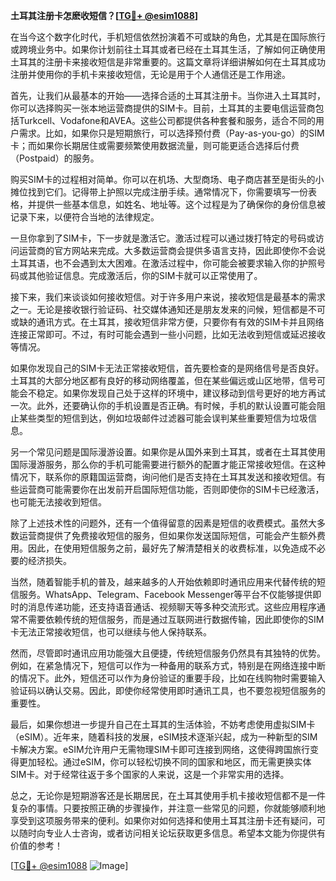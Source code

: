 **土耳其注册卡怎麽收短信？[[TG💪+ @esim1088](https://t.me/s/esim1088)]**

在当今这个数字化时代，手机短信依然扮演着不可或缺的角色，尤其是在国际旅行或跨境业务中。如果你计划前往土耳其或者已经在土耳其生活，了解如何正确使用土耳其的注册卡来接收短信是非常重要的。这篇文章将详细讲解如何在土耳其成功注册并使用你的手机卡来接收短信，无论是用于个人通信还是工作用途。

首先，让我们从最基本的开始——选择合适的土耳其注册卡。当你进入土耳其时，你可以选择购买一张本地运营商提供的SIM卡。目前，土耳其的主要电信运营商包括Turkcell、Vodafone和AVEA。这些公司都提供各种套餐和服务，适合不同的用户需求。比如，如果你只是短期旅行，可以选择预付费（Pay-as-you-go）的SIM卡；而如果你长期居住或需要频繁使用数据流量，则可能更适合选择后付费（Postpaid）的服务。

购买SIM卡的过程相对简单。你可以在机场、大型商场、电子商店甚至是街头的小摊位找到它们。记得带上护照以完成注册手续。通常情况下，你需要填写一份表格，并提供一些基本信息，如姓名、地址等。这个过程是为了确保你的身份信息被记录下来，以便符合当地的法律规定。

一旦你拿到了SIM卡，下一步就是激活它。激活过程可以通过拨打特定的号码或访问运营商的官方网站来完成。大多数运营商会提供多语言支持，因此即使你不会说土耳其语，也不会遇到太大困难。在激活过程中，你可能会被要求输入你的护照号码或其他验证信息。完成激活后，你的SIM卡就可以正常使用了。

接下来，我们来谈谈如何接收短信。对于许多用户来说，接收短信是最基本的需求之一。无论是接收银行验证码、社交媒体通知还是朋友发来的问候，短信都是不可或缺的通讯方式。在土耳其，接收短信非常方便，只要你有有效的SIM卡并且网络连接正常即可。不过，有时可能会遇到一些小问题，比如无法收到短信或延迟接收等情况。

如果你发现自己的SIM卡无法正常接收短信，首先要检查的是网络信号是否良好。土耳其的大部分地区都有良好的移动网络覆盖，但在某些偏远或山区地带，信号可能会不稳定。如果你发现自己处于这样的环境中，建议移动到信号更好的地方再试一次。此外，还要确认你的手机设置是否正确。有时候，手机的默认设置可能会阻止某些类型的短信到达，例如垃圾邮件过滤器可能会误判某些重要短信为垃圾信息。

另一个常见问题是国际漫游设置。如果你是从国外来到土耳其，或者在土耳其使用国际漫游服务，那么你的手机可能需要进行额外的配置才能正常接收短信。在这种情况下，联系你的原籍国运营商，询问他们是否支持在土耳其发送和接收短信。有些运营商可能需要你在出发前开启国际短信功能，否则即使你的SIM卡已经激活，也可能无法接收到短信。

除了上述技术性的问题外，还有一个值得留意的因素是短信的收费模式。虽然大多数运营商提供了免费接收短信的服务，但如果你发送国际短信，可能会产生额外费用。因此，在使用短信服务之前，最好先了解清楚相关的收费标准，以免造成不必要的经济损失。

当然，随着智能手机的普及，越来越多的人开始依赖即时通讯应用来代替传统的短信服务。WhatsApp、Telegram、Facebook Messenger等平台不仅能够提供即时的消息传递功能，还支持语音通话、视频聊天等多种交流形式。这些应用程序通常不需要依赖传统的短信服务，而是通过互联网进行数据传输，因此即使你的SIM卡无法正常接收短信，也可以继续与他人保持联系。

然而，尽管即时通讯应用功能强大且便捷，传统短信服务仍然具有其独特的优势。例如，在紧急情况下，短信可以作为一种备用的联系方式，特别是在网络连接中断的情况下。此外，短信还可以作为身份验证的重要手段，比如在线购物时需要输入验证码以确认交易。因此，即使你经常使用即时通讯工具，也不要忽视短信服务的重要性。

最后，如果你想进一步提升自己在土耳其的生活体验，不妨考虑使用虚拟SIM卡（eSIM）。近年来，随着科技的发展，eSIM技术逐渐兴起，成为一种新型的SIM卡解决方案。eSIM允许用户无需物理SIM卡即可连接到网络，这使得跨国旅行变得更加轻松。通过eSIM，你可以轻松切换不同的国家和地区，而无需更换实体SIM卡。对于经常往返于多个国家的人来说，这是一个非常实用的选择。

总之，无论你是短期游客还是长期居民，在土耳其使用手机卡接收短信都不是一件复杂的事情。只要按照正确的步骤操作，并注意一些常见的问题，你就能够顺利地享受到这项服务带来的便利。如果你对如何选择和使用土耳其注册卡还有疑问，可以随时向专业人士咨询，或者访问相关论坛获取更多信息。希望本文能为你提供有价值的参考！

[[TG💪+ @esim1088](https://t.me/s/esim1088) ![Image](https://i.postimg.cc/4NQfJmqS/Snipaste-2025-05-13-00-14-12.png)]
